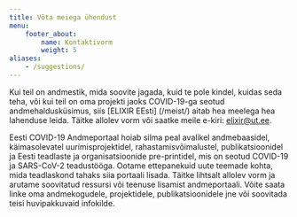 ```yaml
---
title: Võta meiega ühendust
menu:
    footer_about:
        name: Kontaktivorm
        weight: 5
aliases:
    - /suggestions/
---
```


Kui teil on andmestik, mida soovite jagada, kuid te pole kindel, kuidas seda teha, või kui teil on oma projekti jaoks COVID-19-ga seotud andmehaldusküsimus, siis [ELIXIR EEsti] (/meist/) aitab hea meelega hea lahenduse leida. Täitke allolev vorm või saatke meile e-kiri: [elixir@ut.ee](mailto:elixir@ut.ee).

Eesti COVID-19 Andmeportaal hoiab silma peal avalikel andmebaasidel, käimasolevatel uurimisprojektidel,  rahastamisvõimalustel, publikatsioonidel ja Eesti teadlaste ja organisatsioonide pre-printidel, mis on seotud COVID-19 ja SARS-CoV-2 teadustööga. Ootame ettepanekuid uute teemade kohta, mida teadlaskond tahaks siia portaali lisada. Täitke lihtsalt allolev vorm ja arutame soovitatud ressursi või teenuse lisamist andmeportaali. Võite saata linke oma andmekogudele, projektidele, publikatsioonidele jne või soovitada teisi huvipakkuvaid infokilde. 
